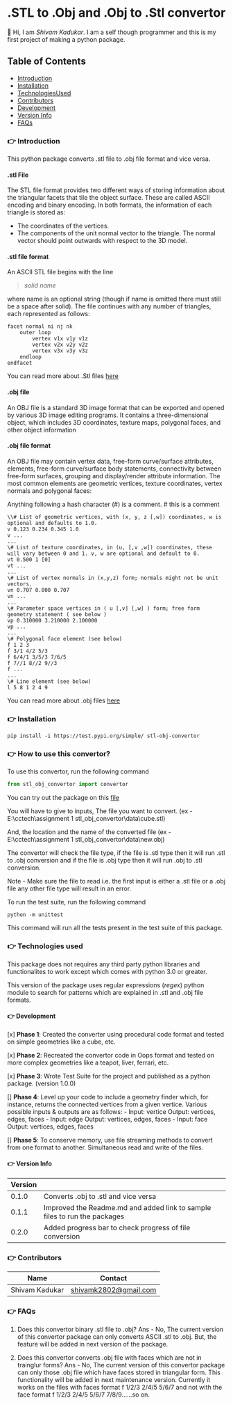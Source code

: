 # .STL to .Obj and .Obj to .Stl convertor

:vulcan_salute: Hi, I am _Shivam Kadukar_. I am a self though programmer and this is my first project of making a python package.

## Table of Contents

- [Introduction](#pointright-introduction)
- [Installation](#pointright-installation)
- [TechnologiesUsed](#pointright-technologies-used)
- [Contributors](#pointright-contributors)
- [Development](#pointright-development)
- [Version Info](#pointright-version-info)
- [FAQs](#pointright-faqs)

### :point_right: Introduction

This python package converts .stl file to .obj file format and vice versa.

#### .stl File

The STL file format provides two different ways of storing information about the triangular facets that tile the object surface. These are called ASCII encoding and binary encoding. In both formats, the information of each triangle is stored as:

- The coordinates of the vertices.
- The components of the unit normal vector to the triangle. The normal vector should point outwards with respect to the 3D model.

#### .stl file format

An ASCII STL file begins with the line

> _solid name_

where name is an optional string (though if name is omitted there must still be a space after solid). The file continues with any number of triangles, each represented as follows:
```
facet normal ni nj nk
    outer loop
        vertex v1x v1y v1z
        vertex v2x v2y v2z
        vertex v3x v3y v3z
    endloop
endfacet
 ```

You can read more about .Stl files [here](https://en.wikipedia.org/wiki/STL_(file_format) ".stl file wikipedia")

#### .obj file

An OBJ file is a standard 3D image format that can be exported and opened by various 3D image editing programs. It contains a three-dimensional object, which includes 3D coordinates, texture maps, polygonal faces, and other object information

#### .obj file format

An OBJ file may contain vertex data, free-form curve/surface attributes, elements, free-form curve/surface body statements, connectivity between free-form surfaces, grouping and display/render attribute information. The most common elements are geometric vertices, texture coordinates, vertex normals and polygonal faces:

Anything following a hash character (#) is a comment.
\# this is a comment
```
\\# List of geometric vertices, with (x, y, z [,w]) coordinates, w is optional and defaults to 1.0.
v 0.123 0.234 0.345 1.0
v ...
...
\# List of texture coordinates, in (u, [,v ,w]) coordinates, these will vary between 0 and 1. v, w are optional and default to 0.
vt 0.500 1 [0]
vt ...
...
\# List of vertex normals in (x,y,z) form; normals might not be unit vectors.
vn 0.707 0.000 0.707
vn ...
...
\# Parameter space vertices in ( u [,v] [,w] ) form; free form geometry statement ( see below )
vp 0.310000 3.210000 2.100000
vp ...
...
\# Polygonal face element (see below)
f 1 2 3
f 3/1 4/2 5/3
f 6/4/1 3/5/3 7/6/5
f 7//1 8//2 9//3
f ...
...
\# Line element (see below)
l 5 8 1 2 4 9
```

You can read more about .obj files [here](https://en.wikipedia.org/wiki/Wavefront_.obj_file ".obj File Wikipedia")

### :point_right: Installation

```
pip install -i https://test.pypi.org/simple/ stl-obj-convertor
```
### :point_right: How to use this convertor?

To use this convertor, run the following command

``` python
from stl_obj_convertor import convertor
```

You can try out the package on this [file](https://drive.google.com/drive/folders/1HpkMrwUWt8scaL5o78qVAc-gynplM91g?usp=sharing)

You will have to give to inputs, The file you want to convert.
(ex - E:\\cctech\\assignment 1 stl_obj_convertor\\data\\cube.stl)

And, the location and the name of the converted file
(ex - E:\\cctech\\assignment 1 stl_obj_convertor\\data\\new.obj)

The convertor will check the file type, if the file is .stl type then it will run .stl to .obj conversion and if the file is .obj type then it will run .obj to .stl conversion. 

Note - Make sure the file to read i.e. the first input is either a .stl file or a .obj file any other file type will result in an error.

To run the test suite, run the following command

```
python -m unittest
```

This command will run all the tests present in the test suite of this package.

### :point_right: Technologies used

This package does not requires any third party python libraries and functionalites to work except which comes with
python 3.0 or greater.

This version of the package uses regular expressions (_regex_) python module to search for patterns which are explained in .stl and .obj file formats.

#### :point_right: Development

[x] __Phase 1__: Created the converter using procedural code format and tested on simple geometries like a cube, etc.

[x] __Phase 2__: Recreated the convertor code in Oops format and tested on more complex geometries like a teapot, liver, ferrari, etc.

[x] __Phase 3__: Wrote Test Suite for the project and published as a python package. (version 1.0.0)

[] __Phase 4__: Level up your code to include a geometry finder which, for instance, returns the connected vertices from a given vertice. Various possible inputs & outputs are as follows:
  \- Input: vertice Output: vertices, edges, faces
  \- Input: edge Output: vertices, edges, faces
  \- Input: face Output: vertices, edges, faces

[] __Phase 5__: To conserve memory, use file streaming methods to convert from one format to another. Simultaneous read and write of the files.

#### :point_right: Version Info

|  Version     |                                                                           |
|--------------|---------------------------------------------------------------------------|
|   0.1.0      | Converts .obj to .stl and vice versa                                      |
|   0.1.1      | Improved the Readme.md and added link to sample files to run the packages |
|   0.2.0      | Added progress bar to check progress of file conversion                   |

### :point_right: Contributors

| Name         | Contact             |
|--------------|---------------------|
|Shivam Kadukar|shivamk2802@gmail.com|

### :point_right: FAQs

1) Does this convertor binary .stl file to .obj?
Ans - No, The current version of this convertor package can only converts ASCII .stl to .obj.
    But, the feature will be added in next version of the package.

2) Does this convertor converts .obj file with faces which are not in trainglur forms?
Ans - No, The current version of this convertor package can only those .obj file which have faces stored in triangular form. This functionality will be added in next maintenance version.
Currently it works on the files with faces format
f 1/2/3 2/4/5 5/6/7
and not with the face format
f 1/2/3 2/4/5 5/6/7 7/8/9......so on.




